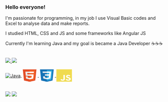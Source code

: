 ### Hello everyone!

I'm passionate for programming, in my job I use Visual Basic codes and Excel to analyse data and make reports.

I studied HTML, CSS and JS and some frameworks like Angular JS

Currently I'm learning Java and my goal is became a Java Developer ☕☕☕
<br>
<br>
<div>
  <a href="https://github.com/MarcosRibeiroJ">
  <img height="180em" src="https://github-readme-stats.vercel.app/api?username=MarcosRibeiroJ&show_icons=true&theme=default&include_all_commits=true&count_private=true"/>
  <img height="180em" src="https://github-readme-stats.vercel.app/api/top-langs/?username=MarcosRibeiroJ&layout=compact&langs_count=7&theme=default"/>
</div>
  
<div style="display: inline_block"><br>
  <img align="center" alt="Java" height="60" width="70" src="https://cdn.jsdelivr.net/gh/devicons/devicon/icons/java/java-original-wordmark.svg" />
  <img align="center" alt="HTML" height="40" width="50" src="https://raw.githubusercontent.com/devicons/devicon/master/icons/html5/html5-original.svg">
  <img align="center" alt="CSS" height="40" width="50" src="https://raw.githubusercontent.com/devicons/devicon/master/icons/css3/css3-original.svg">
  <img align="center" alt="Js" height="40" width="50" src="https://raw.githubusercontent.com/devicons/devicon/master/icons/javascript/javascript-plain.svg"> 
</div>
  
  ##
  
<div>
    <a href="https://www.linkedin.com/in/marcos-ribeiro-69516a23/" target="_blank"><img src="https://img.shields.io/badge/-LinkedIn-%230077B5?style=for-the-badge&logo=linkedin&logoColor=white" target="_blank"></a>
    <a href = "mailto:marcossrj90@gmail.com"><img src="https://img.shields.io/badge/Gmail-D14836?style=for-the-badge&logo=gmail&logoColor=white" target="_blank"></a>
  
  <!-- ![snake gif](https://github.com/MarcosRibeiroJ/MarcosRibeiroJ/blob/output/github-contribution-grid-snake.svg) -->
</div>
